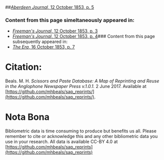 ##[*Aberdeen Journal*, 12 October 1853, p. 5](https://mhbeals.github.io/sap_html/Aberdeen-Journal/Aberdeen-Journal-12-October-1853-p-5)

### Content from this page simeltaneously appeared in:
+ [*Freeman's Journal*, 12 October 1853, p. 3](https://mhbeals.github.io/sap_html/Freeman's-Journal/Freeman's-Journal-12-October-1853-p-3)
+ [*Freeman's Journal*, 12 October 1853, p. 4](https://mhbeals.github.io/sap_html/Freeman's-Journal/Freeman's-Journal-12-October-1853-p-4)### Content from this page subsequently appeared in:
+ [*The Era*, 16 October 1853, p. 7](https://mhbeals.github.io/sap_html/The-Era/The-Era-16-October-1853-p-7)
                    
# Citation: 

Beals. M. H. *Scissors and Paste Database: A Map of Reprinting and Reuse in the Anglophone Newspaper Press v.1.0.1.* 2 June 2017. Available at [https://github.com/mhbeals/sap_reprints/](https://github.com/mhbeals/sap_reprints/). 
                    
# Nota Bona

Bibliometric data is time consuming to produce but benefits us all. Please remember to cite or acknowledge this and any other bibliometric data you use in your research. All data is available CC-BY 4.0 at [https://github.com/mhbeals/sap_reprints](https://github.com/mhbeals/sap_reprints)
